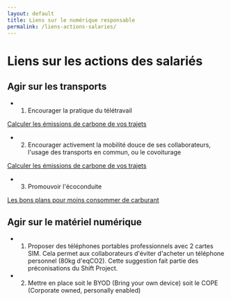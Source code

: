 ```yaml
---
layout: default
title: Liens sur le numérique responsable
permalink: /liens-actions-salaries/
---
```

# Liens sur les actions des salariés

## Agir sur les transports

* 1. Encourager la pratique du télétravail

[Calculer les émissions de carbone de vos trajets](https://agirpourlatransition.ademe.fr/particuliers/calculer-emissions-carbone-trajets)

* 2. Encourager activement la mobilité douce de ses collaborateurs, l'usage des transports en commun, ou le covoiturage

[Calculer les émissions de carbone de vos trajets](https://agirpourlatransition.ademe.fr/particuliers/calculer-emissions-carbone-trajets)

* 3. Promouvoir l'écoconduite

[Les bons plans pour moins consommer de carburant](https://agirpourlatransition.ademe.fr/particuliers/bureau/deplacements/bons-plans-moins-consommer-carburant)

## Agir sur le matériel numérique

* 1. Proposer des téléphones portables professionnels avec 2 cartes SIM. Cela permet aux collaborateurs d'éviter d'acheter un téléphone personnel (80kg d'eqCO2). Cette suggestion fait partie des préconisations du Shift Project.
* 2. Mettre en place soit le BYOD (Bring your own device) soit le COPE (Corporate owned, personally enabled)

